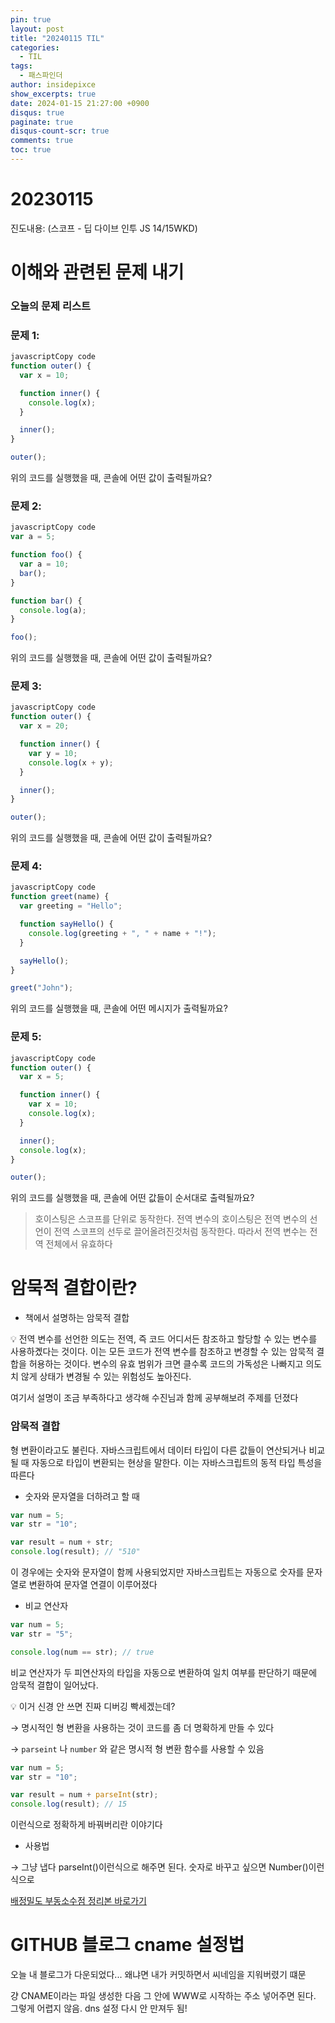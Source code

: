 ```yaml
---
pin: true
layout: post
title: "20240115 TIL"
categories:
  - TIL
tags:
  - 패스파인더
author: insidepixce
show_excerpts: true
date: 2024-01-15 21:27:00 +0900
disqus: true
paginate: true
disqus-count-scr: true
comments: true
toc: true
---
```



# 20230115

진도내용: (스코프 - 딥 다이브 인투 JS 14/15WKD) 

# 이해와 관련된 문제 내기

### 오늘의 문제 리스트

### **문제 1:**

```jsx
javascriptCopy code
function outer() {
  var x = 10;

  function inner() {
    console.log(x);
  }

  inner();
}

outer();

```

위의 코드를 실행했을 때, 콘솔에 어떤 값이 출력될까요?

### **문제 2:**

```jsx
javascriptCopy code
var a = 5;

function foo() {
  var a = 10;
  bar();
}

function bar() {
  console.log(a);
}

foo();

```

위의 코드를 실행했을 때, 콘솔에 어떤 값이 출력될까요?

### **문제 3:**

```jsx
javascriptCopy code
function outer() {
  var x = 20;

  function inner() {
    var y = 10;
    console.log(x + y);
  }

  inner();
}

outer();

```

위의 코드를 실행했을 때, 콘솔에 어떤 값이 출력될까요?

### **문제 4:**

```jsx
javascriptCopy code
function greet(name) {
  var greeting = "Hello";

  function sayHello() {
    console.log(greeting + ", " + name + "!");
  }

  sayHello();
}

greet("John");

```

위의 코드를 실행했을 때, 콘솔에 어떤 메시지가 출력될까요?

### **문제 5:**

```jsx
javascriptCopy code
function outer() {
  var x = 5;

  function inner() {
    var x = 10;
    console.log(x);
  }

  inner();
  console.log(x);
}

outer();

```

위의 코드를 실행했을 때, 콘솔에 어떤 값들이 순서대로 출력될까요?

> 호이스팅은 스코프를 단위로 동작한다. 전역 변수의 호이스팅은 전역 변수의 선언이 전역 스코프의 선두로 끌어올려진것처럼 동작한다. 따라서 전역 변수는 전역 전체에서 유효하다
> 

# 암묵적 결합이란?

- 책에서 설명하는 암묵적 결합

<aside>
💡 전역 변수를 선언한 의도는 전역, 즉 코드 어디서든 참조하고 할당할 수 있는 변수를 사용하곘다는 것이다. 이는 모든 코드가 전역 변수를 참조하고 변경할 수 있는 암묵적 결합을 허용하는 것이다. 변수의 유효 범위가 크면 클수록 코드의 가독성은 나빠지고 의도치 않게 상태가 변경될 수 있는 위험성도 높아진다.

</aside>

여기서 설명이 조금 부족하다고 생각해 수진님과 함께 공부해보려 주제를 던졌다 

### 암묵적 결합

형 변환이라고도 불린다. 자바스크립트에서 데이터 타입이 다른 값들이 연산되거나 비교될 때 자동으로 타입이 변환되는 현상을 말한다. 이는 자바스크립트의 동적 타입 특성을 따른다 

- 숫자와 문자열을 더하려고 할 때

```jsx
var num = 5;
var str = "10";

var result = num + str;
console.log(result); // "510"
```

이 경우에는 숫자와 문자열이 함께 사용되었지만 자바스크립트는 자동으로 숫자를 문자열로 변환하여 문자열 연결이 이루어졌다 

- 비교 연산자

```jsx
var num = 5;
var str = "5";

console.log(num == str); // true
```

비교 연산자가 두 피연산자의 타입을 자동으로 변환하여 일치 여부를 판단하기 때문에 암묵적 결합이 일어났다. 

<aside>
💡 이거 신경 안 쓰면 진짜 디버깅 빡세겠는데?

</aside>

→ 명시적인 형 변환을 사용하는 것이 코드를 좀 더 명확하게 만들 수 있다

→ `parseint` 나 `number` 와 같은 명시적 형 변환 함수를 사용할 수 있음

```jsx
var num = 5;
var str = "10";

var result = num + parseInt(str);
console.log(result); // 15
```

이런식으로 정확하게 바꿔버리란 이야기다 

- 사용법

→ 그냥 냅다 parseInt()이런식으로 해주면 된다. 숫자로 바꾸고 싶으면 Number()이런식으로 

[배정밀도 부동소수점 정리본 바로가기](https://insidepixce.site/cs/all/2024/01/15/%EB%B6%80%EB%8F%99%EC%86%8C%EC%88%98%EC%A0%90.html)

# GITHUB 블로그 cname 설정법

오늘 내 블로그가 다운되었다...
왜냐면 내가 커밋하면서 씨네임을 지워버렸기 떄문



걍 CNAME이라는 파일 생성한 다음 그 안에 WWW로 시작하는 주소 넣어주면 된다. 그렇게 어렵지 않음. dns 설정 다시 안 만져두 됨! 

